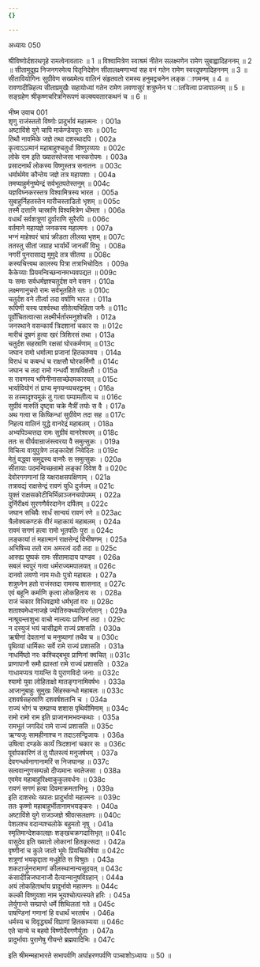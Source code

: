 ```yaml
---
{}

---
```



अध्यायः 050

श्रीविष्णोर्दशरथगृहे रामत्वेनावतारः ॥ 1 ॥ विश्वामित्रेण स्वाश्रमं नीतेन सलक्ष्मणेन रामेण सुबाह्वादिहननम् ॥ 2 ॥ सीतामुदूह्य निजनगरमेत्य पितृनिदेशेन सीतालक्ष्मणाभ्यां सह वनं गतेन रामेण स्वरदूषणादिहननम् ॥ 3 ॥ सीतावियोगिनः सुग्रीवेण सख्यमेत्य वालिनं संहृतवतो रामस्य हनुमद्वचनेन लङ्क ागमनम् ॥ 4 ॥ रावणादीन्निहत्य सीताप्रमुखैः सहायोध्यां गतेन रामेण लवणासुरं शत्रुघ्नेन घ ातयित्वा प्रजापालनम् ॥ 5 ॥ सङ्ग्रहेण श्रीकृष्णचरित्रनिरूपणं कल्क्यवतारकथनं च ॥ 6 ॥
	
भीष्म उवाच 	001  
शृणु राजंस्ततो विष्णोः प्रादुर्भावं महात्मनः ।	001a  
अष्टाविंशे युगे चापि मार्कण्डेयपुरः सरः ॥	001c  
तिथौ नावमिके जज्ञे तथा दशरथादपि ।	002a  
कृत्वाऽऽत्मानं महाबाहुश्चतुर्धा विष्णुरव्ययः ॥	002c  
लोके राम इति ख्यातस्तेजसा भास्करोपमः ।	003a  
प्रसादनार्थं लोकस्य विष्णुस्तत्र सनातनः ॥	003c  
धर्मार्थमेव कौन्तेय जज्ञे तत्र महायशाः ।	004a  
तमप्याहुर्मनुष्येन्द्रं सर्वभूतपतेस्तनुम् ॥	004c  
यज्ञविघ्नकरस्तत्र विश्वामित्रस्य भारत ।	005a  
सुबाहुर्निहतस्तेन मारीचस्ताडितो भृशम् ॥	005c  
तस्मै दत्तानि चास्राणि विश्वमित्रेण धीमता ।	006a  
वधार्थं सर्वशत्रूणां दुर्वाराणि सुरैरपि ॥	006c  
वर्तमाने महायज्ञे जनकस्य महात्मनः ।	007a  
भग्नं माहेश्वरं चापं क्रीडता लीलया भृशम् ॥	007c  
ततस्तु सीतां जग्राह भार्यार्थे जानकीं विभुः ।	008a  
नगरीं पुनरासाद्य मुमुदे तत्र सीतया ॥	008c  
कस्यचित्त्वथ कालस्य पित्रा तत्राभिचोदितः ।	009a  
कैकेय्याः प्रियमन्विच्छन्वनमभ्यवपद्यत ॥	009c  
यः समाः सर्वधर्मज्ञश्चतुर्दश वने वसन ।	010a  
लक्ष्मणानुचरो रामः सर्वभूतहिते रतः ॥	010c  
चतुर्दश वने तीर्त्वा तदा वर्षाणि भारत ।	011a  
रूपिणी यस्य पार्श्वस्था सीतेत्यभिहिता जनैः ॥	011c  
पूर्वोचितत्वात्सा लक्ष्मीर्भर्तारमनुशोचति ।	012a  
जनस्थाने वसन्कार्यं त्रिदशानां चकार सः ॥	012c  
मारीचं दूषणं हुत्वा खरं त्रिशिरसं तथा ।	013a  
चतुर्दश सहस्राणि रक्षसां घोरकर्मणाम् ॥	013c  
जघान रामो धर्मात्मा प्रजानां हितकाम्यय ।	014a  
विराधं च कबन्धं च राक्षसौ घोरकर्मिणौ ॥	014c  
जघान च तदा रामो गन्धर्वौ शाषविक्षतौ ।	015a  
स रावणस्य भगिनीनासाच्छेदमकारयत् ॥	015c  
भार्यावियोगं तं प्राप्य मृगयन्व्यचरद्वनम् ।	016a  
स तस्मादृश्यमूकं तु गत्वा पम्पामतीत्य च ॥	016c  
सुग्रीवं मारुतिं दृष्ट्वा चक्रे मैत्रीं तयोः स वै ।	017a  
अथ गत्वा स किष्किन्धां सुग्रीवेण तदा सह ॥	017c  
निहत्य वालिनं युद्धे वानरेद्रं महाबलम् ।	018a  
अभ्यपिञ्चत्तदा रामः सुग्रीवं वानरेश्वरम् ॥	018c  
ततः स वीर्यवान्राजंस्त्वरया वै समुत्सुकः ।	019a  
विचित्य वायुपुत्रेण लङ्कादेशं निवेदितः ॥	019c  
मेतुं वद्ध्वा समुद्रस्य वानरैः स समुत्सुकः ।	020a  
सीतायाः पदमन्विच्छन्रामो लङ्कां विवेश वै ॥	020c  
देवोरगगणानां हि यक्षराक्षसपक्षिणाम् ।	021a  
तत्रावद्यं राक्षसेन्द्रं रावणं युधि दुर्जयम् ॥	021c  
युक्तं राक्षसकोटीभिर्भिन्नाञ्जनचयोपमम् ।	022a  
दुर्निरीक्ष्यं सुरगणैर्वरदानेन दर्पितम् ॥	022c  
जघान सचिवैः सार्धं सान्वयं रावणं रणे ॥	023ac  
त्रैलोक्यकण्टकं वीरं महाकायं महाबलम् ।	024a  
रावमं सगणं हत्वा रामो भूतपतिः पुरा ॥	024c  
लङ्कायां तं महात्मानं राक्षसेन्द्रं विभीषणम् ।	025a  
अभिषिच्य ततो राम अमरत्वं ददौ तदा ॥	025c  
आरुह्य पुष्पकं रामः सीतामादाय पाण्डव ।	026a  
सबलं स्वपुरं गत्वा धर्मराज्यमपालयत् ॥	026c  
दानवो लवणो नाम मधोः पुत्रो महाबलः ।	027a  
शत्रुघ्नेन हतो राजंस्तदा रामस्य शासनात् ॥	027c  
एवं बहूनि कर्माणि कृत्वा लोकहिताय सः ।	028a  
राजं चकार विधिवद्रामो धर्मभृतां वरः ॥	028c  
शताश्वमेधानाजह्रे ज्योतिरुक्थ्यान्निरर्गलान् ।	029a  
नाश्रूयन्ताशुभा वाचो नात्ययः प्राणिनां तदा ।	029c  
न दस्युजं भयं चासीद्रामे राज्यं प्रशसति ।	030a  
ऋषीणां देवतानां च मनुष्याणां तथैव च ॥	030c  
पृथिव्यां धार्मिकाः सर्वे रामे राज्यं प्रशासति ।	031a  
नाधर्मिष्ठो नरः कश्चिद्बभूव प्राणिनां क्वचित् ॥	031c  
प्राणापानौ समौ ह्यास्तां रामे राज्यं प्रशासति ।	032a  
गाधामप्यत्र गायन्ति ये पुराणविदो जनाः ॥	032c  
श्यामो युवा लोहिताक्षो मातङ्गानामिवर्षभः ।	033a  
आजानुबाहुः सुमुखः सिंहस्कन्धो महाबलः ॥	033c  
दशवर्षसहस्राणि दशवर्षशतानि च ।	034a  
राज्यं भोगं च सम्प्राप्य शशास पृथिवीमिमाम् ॥	034c  
रामो रामो राम इति प्राजानामभवन्कथाः ।	035a  
रामभूतं जगदिदं रामे राज्यं प्रशासति ॥	035c  
ऋग्यजुः सामहीनाश्च न तदाऽसन्द्विजायः ।	036a  
उषित्वा दण्डके कार्यं त्रिदशानां चकार सः ॥	036c  
पूर्वापकारिणं तं तु पौलस्त्यं मनुजर्षभम् ।	037a  
देवगन्धर्वनागानामरिं स निजघानह ॥	037c  
सत्ववान्गुणसम्पन्नो दीप्यमानः स्वतेजसा ।	038a  
एवमेव महाबाहुरिक्ष्वाकुकुलवर्धनः ॥	038c  
रावणं सगणं हत्वा दिवमाक्रमताभिभूः ।	039a  
इति दाशरथेः ख्यातः प्रादुर्भावो महात्मनः ॥	039c  
ततः कृष्णो महाबाहुर्भीतानामभयङ्करः ।	040a  
अष्टाविंशे युगे राजञ्जज्ञे श्रीवत्सलक्षणः ॥	040c  
पेशलश्च वदान्यश्चलोके बहुमतो नृषु ।	041a  
स्मृतिमान्देशकालज्ञः शङ्खचक्रगदासिभृत् ॥	041c  
वासुदेव इति ख्यातो लोकानां हितकृत्सदा ।	042a  
वृष्णीनां च कुले जातो भूमेः प्रियचिकीर्षया ॥	042c  
शत्रूणां भयकृद्दाता मधुहेति स विश्रुतः ।	043a  
शकटार्जुनरामाणां कीलस्थानान्यसूदयत् ॥	043c  
कंसादीन्निजघानाजौ दैत्यान्मानुषविग्रहान् ।	044a  
अयं लोकहितार्थाय प्रादुर्भावो महात्मनः ॥	044c  
कल्की विष्णुयशा नाम भूयश्चोत्पत्स्यते हरिः ।	045a  
लेर्युगान्ते सम्प्राप्ते धर्मे शिथिलतां गते ॥	045c  
पाषण्डिनां गणानां हि वधार्थं भरतर्षभ ।	046a  
धर्मस्य च विवृद्ध्यर्थं विप्राणां हितकाम्यया ॥	046c  
एते चान्ये च बहवो विष्णोर्देवगणैर्युताः ।	047a  
प्रादुर्भावाः पुराणेषु गीयन्ते ब्रह्मवादिभिः ॥ 	047c  

इति श्रीमन्महाभारते सभापर्वणि अर्घाहरणपर्वणि पञ्चाशोऽध्यायः ॥ 50 ॥